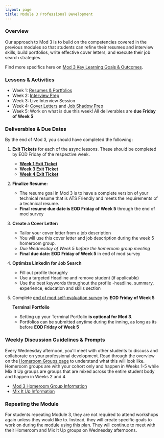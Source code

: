 ```yaml
---
layout: page
title: Module 3 Professional Development
---
```


### Overview
Our approach to Mod 3 is to build on the competencies covered in the previous modules so that students can refine their resumes and interview skills, build portfolios, write effective cover letters, and execute their job search strategies.

Find more specifics here on [Mod 3 Key Learning Goals & Outcomes](/module_three/mod3_learning_goals).

### Lessons & Activities
* Week 1: [Resumes & Portfolios](/module_three/mod3_week1)
* Week 2: [Interview Prep](/module_three/mod3_week5)
* Week 3: Live Interview Session
* Week 4: [Cover Letters](https://careerdev.turing.edu/module_three/week_3_coverletter)
           and [Job Shadow Prep](/module_three/job_shadow_overview) 
* Week 5: Work on what is due this week! All deliverables are **due Friday of Week 5**

### Deliverables & Due Dates
By the end of Mod 3, you should have completed the following:

1. **Exit Tickets** for each of the async lessons. These should be completed by EOD Friday of the respective week.
   * **[Week 1 Exit Ticket](https://forms.gle/eZF3XUagA4SS7p7m6)**
   * **[Week 3 Exit Ticket](https://forms.gle/1WHVG6iiHX6bkfS97)**
   * **[Week 4 Exit Ticket](https://forms.gle/uaftT1VbePHcisGn8)**
   
2. **Finalize Resume:**
   * The resume goal in Mod 3 is to have a complete version of your technical resume that is ATS Friendly and meets the requirements of a technical          resume.
   * **Final resume due date is EOD Friday of Week 5** through the end of mod survey
  
3. **Create a Cover Letter:** 
   * Tailor your cover letter from a job description  
   * You will use this cover letter and job description during the week 5 homeroom group. 
   * **Due Wednesday of Week 5* before the homeroom group meeting* 
   * **Final due date: EOD Friday of Week 5** in end of mod survey 
   
4. **Optimize LinkedIn for Job Search**
   * Fill out profile thorughly
   * Use a targeted Headline and remove student (if applicable) 
   * Use the best keywords throughout the profile -headline, summary, experience, education and skills section
   
5. Complete [end of mod self-evaluation survey](https://airtable.com/shrBZWvdZfHSeey57) 
   by **EOD Friday of Week 5**
   
   **Terminal Portfolio**  
   * Setting up your Terminal Portfolio **is optional for Mod 3**. 
   * Portfolios can be submitted anytime during the inning, as long as its before **EOD Friday of Week 5**

### Weekly Discussion Guidelines & Prompts
Every Wednesday afternoon, you'll meet with other students to discuss and collaborate on your professional development. Read through the overview on the [Homeroom Groups page](/student_discussion_groups/index) to understand what this will look like. Homeroom groups are with your cohort only and happen in Weeks 1-5 while Mix It Up groups are groups that are mixed across the entire student body and happen in Weeks 2 and 4.

* [Mod 3 Homeroom Group Information](/student_discussion_groups/mod3_homeroom_discussion_prompts)
* [Mix It Up Information](/mixed_groups)

### Repeating the Module
For students repeating Module 3, they are not required to attend workshops again unless they would like to. Instead, they will create specific goals to work on during the module [using this plan](/module_three/m3_repeat_plan). They will continue to meet with their Homeroom and Mix It Up groups on Wednesday afternoons. 
